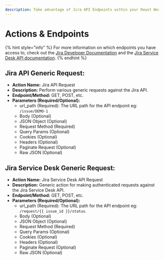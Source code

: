 ```yaml
---
description: Take advantage of Jira API Endpoints within your Rewst Workflows.
---
```


# Actions & Endpoints

{% hint style="info" %}
For more information on which endpoints you have access to, check out the [Jira Developer Documentation](https://developer.atlassian.com/cloud/jira/platform/rest/v3/intro/#about) and the [Jira Service Desk API documentation](actions-and-endpoints.md#https-docs.atlassian.com-jira-servicedesk-rest-3.6.2).
{% endhint %}

## **Jira API Generic Request:**

* **Action Name:** Jira API Request
* **Description:** Perform various generic requests against the Jira API.
* **Endpoint/Method:** GET, POST, etc.
* **Parameters (Required/Optional):**
  * url\_path (Required): The URL path for the API endpoint eg: `/issue/DEMO-1`
  * Body (Optional)
  * JSON Object (Optional)
  * Request Method (Required)
  * Query Params (Optional)
  * Cookies (Optional)
  * Headers (Optional)
  * Paginate Request (Optional)
  * Raw JSON (Optional)

## **Jira Service Desk Generic Request:**

* **Action Name:** Jira Service Desk API Request
* **Description:** Generic action for making authenticated requests against the Jira Service Desk API.
* **Endpoint/Method:** GET, POST, etc.
* **Parameters (Required/Optional):**
  * url\_path (Required): The URL path for the API endpoint eg: `/request/{{ issue_id }}/status`.
  * Body (Optional)
  * JSON Object (Optional)
  * Request Method (Required)
  * Query Params (Optional)
  * Cookies (Optional)
  * Headers (Optional)
  * Paginate Request (Optional)
  * Raw JSON (Optional)
